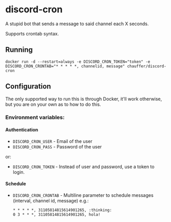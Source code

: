 # discord-cron

A stupid bot that sends a message to said channel each X seconds.

Supports crontab syntax.

## Running
```
docker run -d --restart=always -e DISCORD_CRON_TOKEN="token" -e DISCORD_CRON_CRONTAB="* * * * *, channelid, message" chauffer/discord-cron
```

## Configuration
The only supported way to run this is through Docker, it'll work otherwise,
but you are on your own as to how to do this.

### Environment variables:
#### Authentication
  - `DISCORD_CRON_USER` - Email of the user
  - `DISCORD_CRON_PASS` - Password of the user

or:

  - `DISCORD_CRON_TOKEN` - Instead of user and password, use a token to login.
  
#### Schedule
- `DISCORD_CRON_CRONTAB` - Multiline parameter to schedule messages (interval, channel id, message)
  e.g.: 
  ```
  * * * * *, 31105814815614901265, :thinking:
  0 3 * * *, 31105814815614901265, hola!
  ```

